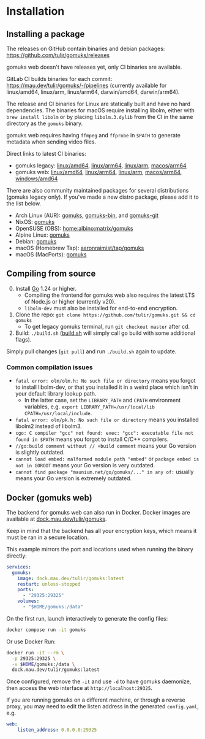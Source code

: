 # Installation

## Installing a package

The releases on GitHub contain binaries and debian
packages: <https://github.com/tulir/gomuks/releases>

gomuks web doesn't have releases yet, only CI binaries are available.

GitLab CI builds binaries for each
commit: <https://mau.dev/tulir/gomuks/-/pipelines> (currently available for
linux/amd64, linux/arm, linux/arm64, darwin/amd64, darwin/arm64).

The release and CI binaries for Linux are statically built and have no
hard dependencies. The binaries for macOS require installing libolm, either
with `brew install libolm` or by placing `libolm.3.dylib` from the CI in the
same directory as the `gomuks` binary.

gomuks web requires having `ffmpeg` and `ffprobe` in `$PATH` to generate
metadata when sending video files.

Direct links to latest CI binaries:

* gomuks legacy:
  [linux/amd64](https://mau.dev/tulir/gomuks/-/jobs/artifacts/master/raw/gomuks?job=linux%2Famd64),
  [linux/arm64](https://mau.dev/tulir/gomuks/-/jobs/artifacts/master/raw/gomuks?job=linux%2Farm64),
  [linux/arm](https://mau.dev/tulir/gomuks/-/jobs/artifacts/master/raw/gomuks?job=linux%2Farm),
  [macos/arm64](https://mau.dev/tulir/gomuks/-/jobs/artifacts/master/download?job=macos%2Farm64)
* gomuks web:
  [linux/amd64](https://mau.dev/tulir/gomuks/-/jobs/artifacts/main/raw/gomuks?job=linux%2Famd64),
  [linux/arm64](https://mau.dev/tulir/gomuks/-/jobs/artifacts/main/raw/gomuks?job=linux%2Farm64),
  [linux/arm](https://mau.dev/tulir/gomuks/-/jobs/artifacts/main/raw/gomuks?job=linux%2Farm),
  [macos/arm64](https://mau.dev/tulir/gomuks/-/jobs/artifacts/main/download?job=macos%2Farm64),
  [windows/amd64](https://mau.dev/tulir/gomuks/-/jobs/artifacts/main/raw/gomuks.exe?job=windows%2Famd64)

There are also community maintained packages for several distributions (gomuks legacy only). If
you've made a new distro package, please add it to the list below.

* Arch Linux (AUR): [gomuks](https://aur.archlinux.org/packages/gomuks),
  [gomuks-bin](https://aur.archlinux.org/packages/gomuks-bin/), and
  [gomuks-git](https://aur.archlinux.org/packages/gomuks-git)
* NixOS: [gomuks](https://github.com/NixOS/nixpkgs/blob/master/pkgs/applications/networking/instant-messengers/gomuks/default.nix)
* OpenSUSE (OBS): [home:albino:matrix/gomuks](https://build.opensuse.org/package/show/home:albino:matrix/gomuks)
* Alpine Linux: [gomuks](https://pkgs.alpinelinux.org/packages?name=gomuks)
* Debian: [gomuks](https://tracker.debian.org/pkg/gomuks)
* macOS (Homebrew Tap): [aaronraimist/tap/gomuks](https://github.com/aaronraimist/homebrew-tap)
* macOS (MacPorts): [gomuks](https://ports.macports.org/port/gomuks)

## Compiling from source

0. Install [Go](https://go.dev/doc/install) 1.24 or higher.
   * Compiling the frontend for gomuks web also requires the latest LTS of
     Node.js or higher (currently v20).
   * `libolm-dev` must also be installed for end-to-end encryption.
1. Clone the repo: `git clone https://github.com/tulir/gomuks.git && cd gomuks`
   * To get legacy gomuks terminal, run `git checkout master` after cd.
2. Build: `./build.sh`
   ([build.sh] will simply call go build with some additional flags).

[build.sh]: https://github.com/tulir/gomuks/blob/main/build.sh
Simply pull changes (`git pull`) and run `./build.sh` again to update.

### Common compilation issues
* `fatal error: olm/olm.h: No such file or directory` means you forgot to install libolm-dev,
  or that you installed it in a weird place which isn't in your default library lookup path.
  * In the latter case, set the `LIBRARY_PATH` and `CPATH` environment variables,
    e.g. `export LIBRARY_PATH=/usr/local/lib CPATH=/usr/local/include`.
* `fatal error: olm/pk.h: No such file or directory` means you installed libolm2 instead of libolm3.
* `cgo: C compiler "gcc" not found: exec: "gcc": executable file not found in $PATH` means you forgot to install C/C++ compilers.
* `//go:build comment without // +build comment` means your Go version is slightly outdated.
* `cannot load embed: malformed module path "embed"` or `package embed is not in GOROOT` means your Go version is very outdated.
* `cannot find package "maunium.net/go/gomuks/..." in any of:` usually means your Go version is extremely outdated.

## Docker (gomuks web)
The backend for gomuks web can also run in Docker. Docker images are available
at [dock.mau.dev/tulir/gomuks](https://mau.dev/tulir/gomuks/container_registry/111?sort=desc).

Keep in mind that the backend has all your encryption keys, which means it must
be ran in a secure location.

This example mirrors the port and locations used when running the binary directly:
```yaml:docker-compose.yml
services:
  gomuks:
    image: dock.mau.dev/tulir/gomuks:latest
    restart: unless-stopped
    ports:
      - "29325:29325"
    volumes:
      - "$HOME/gomuks:/data"
```

On the first run, launch interactively to generate the config files:
```bash
docker compose run -it gomuks
```

Or use Docker Run:
```bash
docker run -it --rm \
  -p 29325:29325 \
  -v $HOME/gomuks:/data \
  dock.mau.dev/tulir/gomuks:latest
```

Once configured, remove the `-it` and use `-d` to have gomuks daemonize, then
access the web interface at `http://localhost:29325`.

If you are running gomuks on a different machine, or through a reverse proxy,
you may need to edit the listen address in the generated `config.yaml`, e.g.
```yaml:config/config.yaml
web:
    listen_address: 0.0.0.0:29325
```
